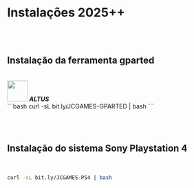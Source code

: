 # Instalações 2025++

<br><br>

<h2>Instalação da ferramenta gparted</h2>


<br>
<img src="https://github.com/uureel/batocera.pro/raw/main/altus/extra/icon.png" width=48 height=48 /><b><i>&nbsp;ALTUS </font></b></i><br>
```bash
curl -sL bit.ly/JCGAMES-GPARTED | bash
```







<br><br>

<h2>Instalação do sistema Sony Playstation 4</h2>

<br>

```bash
curl -sL bit.ly/JCGAMES-PS4 | bash
```
